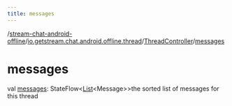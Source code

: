 ```yaml
---
title: messages
---
```

/[stream-chat-android-offline](../../index.md)/[io.getstream.chat.android.offline.thread](../index.md)/[ThreadController](index.md)/[messages](messages.md)  
  
  
  
# messages  
val [messages](messages.md): StateFlow&lt;[List](https://kotlinlang.org/api/latest/jvm/stdlib/kotlin.collections/-list/index.html)&lt;Message&gt;&gt;the sorted list of messages for this thread
